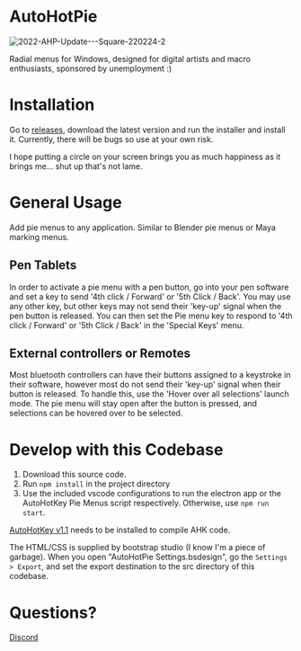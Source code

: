 # AutoHotPie

![2022-AHP-Update---Square-220224-2](https://user-images.githubusercontent.com/36665762/155584629-fd483863-2005-420f-ab3e-44369fe01884.gif)

Radial menus for Windows, designed for digital artists and macro enthusiasts, sponsored by unemployment :)

# Installation

Go to [releases](https://github.com/dumbeau/AutoHotPie/releases), download the latest version and run the installer and install it. Currently, there will be bugs so use at your own risk.

I hope putting a circle on your screen brings you as much happiness as it brings me... shut up that's not lame.

# General Usage

Add pie menus to any application. Similar to Blender pie menus or Maya marking menus.

## Pen Tablets

In order to activate a pie menu with a pen button, go into your pen software and set a key to send '4th click / Forward' or '5th Click / Back'. You may use any other key, but other keys may not send their 'key-up' signal when the pen button is released. You can then set the Pie menu key to respond to '4th click / Forward' or '5th Click / Back' in the 'Special Keys' menu.

## External controllers or Remotes

Most bluetooth controllers can have their buttons assigned to a keystroke in their software, however most do not send their 'key-up' signal when their button is released. To handle this, use the 'Hover over all selections' launch mode. The pie menu will stay open after the button is pressed, and selections can be hovered over to be selected.

# Develop with this Codebase

1. Download this source code.
2. Run `npm install` in the project directory
3. Use the included vscode configurations to run the electron app or the AutoHotKey Pie Menus script respectively.  Otherwise, use `npm run start`.

[AutoHotKey v1.1](https://www.autohotkey.com/) needs to be installed to compile AHK code.

The HTML/CSS is supplied by bootstrap studio (I know I'm a piece of garbage).
When you open "AutoHotPie Settings.bsdesign", go the `Settings > Export`, and set the export destination to the src directory of this codebase.

# Questions?

[Discord](https://discord.gg/yszsupzR7d)
